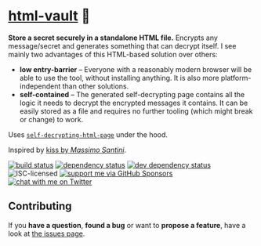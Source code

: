 # [html-vault](https://html-vault.jannisr.de/) 🔐

**Store a secret securely in a standalone HTML file.** Encrypts any message/secret and generates something that can decrypt itself. I see mainly two advantages of this HTML-based solution over others:

- **low entry-barrier** – Everyone with a reasonably modern browser will be able to use the tool, without installing anything. It is also more platform-independent than other solutions.
- **self-contained** – The generated self-decrypting page contains all the logic it needs to decrypt the encrypted messages it contains. It can be easily stored as a file and requires no further tooling (which might break or change) to work.

Uses [`self-decrypting-html-page`](https://github.com/derhuerst/self-decrypting-html-page#self-decrypting-html-page) under the hood.

Inspired by [kiss by *Massimo Santini*](https://github.com/mapio/kiss).

[![build status](https://img.shields.io/travis/derhuerst/html-vault.svg)](https://travis-ci.org/derhuerst/html-vault)
[![dependency status](https://img.shields.io/david/derhuerst/html-vault.svg)](https://david-dm.org/derhuerst/html-vault#info=dependencies)
[![dev dependency status](https://img.shields.io/david/dev/derhuerst/html-vault.svg)](https://david-dm.org/derhuerst/html-vault#info=devDependencies)
![ISC-licensed](https://img.shields.io/github/license/derhuerst/html-vault.svg)
[![support me via GitHub Sponsors](https://img.shields.io/badge/support%20me-donate-fa7664.svg)](https://github.com/sponsors/derhuerst)
[![chat with me on Twitter](https://img.shields.io/badge/chat%20with%20me-on%20Twitter-1da1f2.svg)](https://twitter.com/derhuerst)


## Contributing

If you **have a question**, **found a bug** or want to **propose a feature**, have a look at [the issues page](https://github.com/derhuerst/html-vault/issues).
